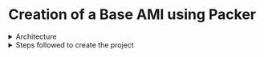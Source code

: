 # Creation of a Base AMI using Packer

<details>
  <summary>Architecture</summary>
  <img src="./Images/one.png">
</details>

<details>
  <summary>Steps followed to create the project</summary>
  <br>
  <details class="nested">
  <summary>Create Gitlab repository</summary>
  Create a GitHub repo for Part One as it will be helpful for developers to interact easily and have an anchor for the Jenkins pipeline.
  </details>

  <details class="nested">
  <summary>Launch an ec2</summary>
    We will be creating an ec2 instance in AWS and following everything inside it so that the project setup does not interfere with any of our local machine setups and vice versa.
  </details>

  <details class="nested">
  <summary>Installations</summary>
  1. Install Jenkins on this EC2: Because we are using Jenkins as an automation tool. It will pick the code from VCS and with help of pipelines, it     will build the AMI on AWS.
  2. Install the latest version of Java: Jenkins will also need Java to run.
  3. Installation steps:
  </details>

  <details class="nested">
  <summary>Packer configuration</summary>
  </details>

  <details class="nested">
  <summary>Provisioner</summary>
  </details>

  <details class="nested">
  <summary>Launch Jenkins and Create a Pipeline with the following stages</summary>
  </details>

  <details class="nested">
  <summary>Check for the ami on AWS Console</summary>
  </details>
  
  </details>

